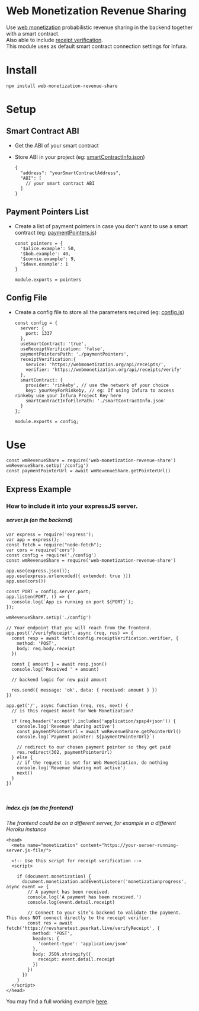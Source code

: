 # Web Monetization Revenue Sharing

Use [web monetization](https://webmonetization.org) probabilistic revenue sharing in the backend together with a smart contract. <br>
Also able to include [receipt verification](https://webmonetization.org/docs/receipt-verifier).<br>
This module uses as default smart contract connection settings for Infura.

# Install
    
    npm install web-monetization-revenue-share

# Setup

## Smart Contract ABI
  - Get the ABI of your smart contract
  - Store ABI in your project (eg: [smartContractInfo.json](https://github.com/Vivid-IOV-Labs/web-monetization-revenue-share/blob/master/smartContractInfo.example.json))


        {
          "address": "yourSmartContractAddress",
          "ABI": [
            // your smart contract ABI
          ]
        }

## Payment Pointers List
  - Create a list of payment pointers in case you don't want to use a smart contract (eg: [paymentPointers.js](https://github.com/Vivid-IOV-Labs/web-monetization-revenue-share/blob/master/paymentPointers.example.js))

        const pointers = {
          '$alice.example': 50,
          '$bob.example': 40,
          '$connie.example': 9,
          '$dave.example': 1
        }

        module.exports = pointers

## Config File
  - Create a config file to store all the parameters required (eg: [config.js](https://github.com/Vivid-IOV-Labs/web-monetization-revenue-share/blob/master/config.example.js))

        const config = {
          server: {
            port: 1337
          },
          useSmartContract: 'true',
          useReceiptVerification: 'false',
          paymentPointersPath: './paymentPointers',
          receiptVerification:{ 
            service: 'https://webmonetization.org/api/receipts/',
            verifier: 'https://webmonetization.org/api/receipts/verify'
          },
          smartContract: {
            provider: 'rinkeby', // use the network of your choice
            key: yourKeyForRinkeby, // eg: If using Infura to access rinkeby use your Infura Project Key here 
            smartContractInfoFilePath: './smartContractInfo.json'
          }
        };
      
        module.exports = config;


# Use

    const wmRevenueShare = require('web-monetization-revenue-share')
    wmRevenueShare.setUp('/config')
    const paymentPointerUrl = await wmRevenueShare.getPointerUrl()


## Express Example 
### How to include it into your expressJS server.
##### server.js (on the backend)


    var express = require('express');
    var app = express();
    const fetch = require("node-fetch");
    var cors = require('cors')
    const config = require('./config')
    const wmRevenueShare = require('web-monetization-revenue-share')

    app.use(express.json());
    app.use(express.urlencoded({ extended: true }))
    app.use(cors())

    const PORT = config.server.port;
    app.listen(PORT, () => {
      console.log(`App is running on port ${PORT}`);
    });

    wmRevenueShare.setUp('./config')

    // Your endpoint that you will reach from the frontend.
    app.post('/verifyReceipt', async (req, res) => {
      const resp = await fetch(config.receiptVerification.verifier, {
        method: 'POST',
        body: req.body.receipt
      })

      const { amount } = await resp.json()
      console.log('Received ' + amount)

      // backend logic for new paid amount

      res.send({ message: 'ok', data: { received: amount } })
    })

    app.get('/', async function (req, res, next) {
      // is this request meant for Web Monetization?
      
      if (req.header('accept').includes('application/spsp4+json')) {
        console.log('Revenue sharing active')
        const paymentPointerUrl = await wmRevenueShare.getPointerUrl()
        console.log(`Payment pointer: ${paymentPointerUrl}`)

        // redirect to our chosen payment pointer so they get paid
        res.redirect(302, paymentPointerUrl)
      } else {
        // if the request is not for Web Monetization, do nothing
        console.log('Revenue sharing not active')
        next()
      }
    })

<br>

##### index.ejs (on the frontend) 
_The frontend could be on a different server, for example in a different Heroku instance_


    <head>
      <meta name="monetization" content="https://your-server-running-server.js-file/">  
      
      <!-- Use this script for receipt verification -->
      <script>

        if (document.monetization) {
          document.monetization.addEventListener('monetizationprogress', async event => {
            // A payment has been received.
            console.log('A payment has been received.')
            console.log(event.detail.receipt)

            // Connect to your site’s backend to validate the payment. This does NOT connect directly to the receipt verifier.
            const res = await fetch('https://revsharetest.peerkat.live/verifyReceipt', {
              method: 'POST',
              headers: {
                'content-type': 'application/json'
              },
              body: JSON.stringify({
                receipt: event.detail.receipt
              })
            })
          })
        }
      </script>
    </head>


You may find a full working example [here](https://github.com/Vivid-IOV-Labs/gftw-server-demo).
